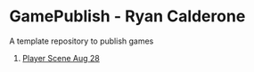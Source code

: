# GamePublish - Ryan Calderone
A template repository to publish games

1. [Player Scene Aug 28](player_scene)
